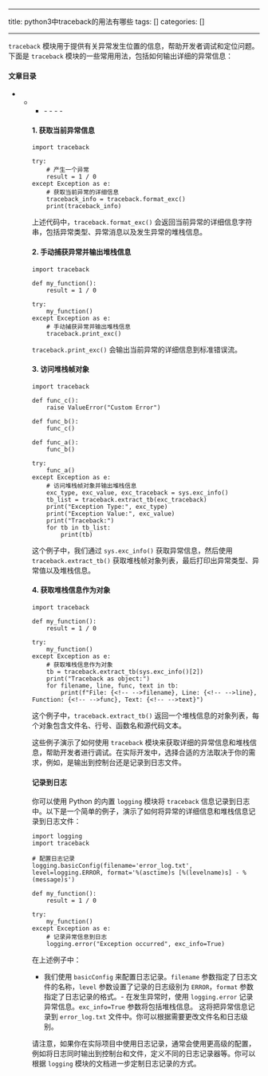 
--- 
title:  python3中traceback的用法有哪些 
tags: []
categories: [] 

---
`traceback` 模块用于提供有关异常发生位置的信息，帮助开发者调试和定位问题。下面是 `traceback` 模块的一些常用用法，包括如何输出详细的异常信息：



#### 文章目录
- <ul><li><ul><li>- - - - 


#### 1. 获取当前异常信息

```
import traceback

try:
    # 产生一个异常
    result = 1 / 0
except Exception as e:
    # 获取当前异常的详细信息
    traceback_info = traceback.format_exc()
    print(traceback_info)

```

上述代码中，`traceback.format_exc()` 会返回当前异常的详细信息字符串，包括异常类型、异常消息以及发生异常的堆栈信息。

#### 2. 手动捕获异常并输出堆栈信息

```
import traceback

def my_function():
    result = 1 / 0

try:
    my_function()
except Exception as e:
    # 手动捕获异常并输出堆栈信息
    traceback.print_exc()

```

`traceback.print_exc()` 会输出当前异常的详细信息到标准错误流。

#### 3. 访问堆栈帧对象

```
import traceback

def func_c():
    raise ValueError("Custom Error")

def func_b():
    func_c()

def func_a():
    func_b()

try:
    func_a()
except Exception as e:
    # 访问堆栈帧对象并输出堆栈信息
    exc_type, exc_value, exc_traceback = sys.exc_info()
    tb_list = traceback.extract_tb(exc_traceback)
    print("Exception Type:", exc_type)
    print("Exception Value:", exc_value)
    print("Traceback:")
    for tb in tb_list:
        print(tb)

```

这个例子中，我们通过 `sys.exc_info()` 获取异常信息，然后使用 `traceback.extract_tb()` 获取堆栈帧对象列表，最后打印出异常类型、异常值以及堆栈信息。

#### 4. 获取堆栈信息作为对象

```
import traceback

def my_function():
    result = 1 / 0

try:
    my_function()
except Exception as e:
    # 获取堆栈信息作为对象
    tb = traceback.extract_tb(sys.exc_info()[2])
    print("Traceback as object:")
    for filename, line, func, text in tb:
        print(f"File: {<!-- -->filename}, Line: {<!-- -->line}, Function: {<!-- -->func}, Text: {<!-- -->text}")

```

这个例子中，`traceback.extract_tb()` 返回一个堆栈信息的对象列表，每个对象包含文件名、行号、函数名和源代码文本。

这些例子演示了如何使用 `traceback` 模块来获取详细的异常信息和堆栈信息，帮助开发者进行调试。在实际开发中，选择合适的方法取决于你的需求，例如，是输出到控制台还是记录到日志文件。

#### 记录到日志

你可以使用 Python 的内置 `logging` 模块将 `traceback` 信息记录到日志中。以下是一个简单的例子，演示了如何将异常的详细信息和堆栈信息记录到日志文件：

```
import logging
import traceback

# 配置日志记录
logging.basicConfig(filename='error_log.txt', level=logging.ERROR, format='%(asctime)s [%(levelname)s] - %(message)s')

def my_function():
    result = 1 / 0

try:
    my_function()
except Exception as e:
    # 记录异常信息到日志
    logging.error("Exception occurred", exc_info=True)

```

在上述例子中：
- 我们使用 `basicConfig` 来配置日志记录。`filename` 参数指定了日志文件的名称，`level` 参数设置了记录的日志级别为 `ERROR`，`format` 参数指定了日志记录的格式。- 在发生异常时，使用 `logging.error` 记录异常信息。`exc_info=True` 参数将包括堆栈信息。
这将把异常信息记录到 `error_log.txt` 文件中。你可以根据需要更改文件名和日志级别。

请注意，如果你在实际项目中使用日志记录，通常会使用更高级的配置，例如将日志同时输出到控制台和文件，定义不同的日志记录器等。你可以根据 `logging` 模块的文档进一步定制日志记录的方式。
